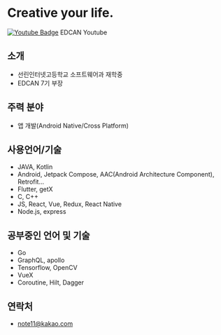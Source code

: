 # Creative your life.

[![Youtube Badge](https://img.shields.io/badge/Youtube-ff0000?style=flat-square&logo=youtube&link=https://www.youtube.com/channel/UC_LWJDrDNqbgBiR7EEy-ulQ)](https://www.youtube.com/channel/UC_LWJDrDNqbgBiR7EEy-ulQ) EDCAN Youtube

## 소개
- 선린인터넷고등학교 소프트웨어과 재학중
- EDCAN 7기 부장

## 주력 분야
- 앱 개발(Android Native/Cross Platform)

## 사용언어/기술
 - JAVA, Kotlin
 - Android, Jetpack Compose, AAC(Android Architecture Component), Retrofit...
 - Flutter, getX
 - C, C++
 - JS, React, Vue, Redux, React Native
 - Node.js, express

## 공부중인 언어 및 기술
- Go
- GraphQL, apollo
- Tensorflow, OpenCV
- VueX
- Coroutine, Hilt, Dagger

## 연락처
- note11@kakao.com
